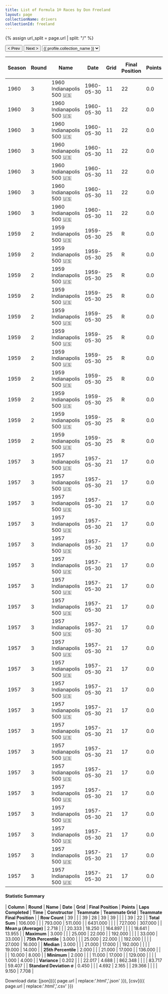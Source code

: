 ```yaml
---
title: List of Formula 1® Races by Don Freeland
layout: page
collectionName: drivers
collectionId: freeland
---
```


{% assign url_split = page.url | split: "/" %}
<div id="collection-navigation">
<button onclick="selector.options[selector.selectedIndex-1].value && (window.location = selector.options[selector.selectedIndex-1].value);">&lt; Prev</button>
<button onclick="selector.options[selector.selectedIndex+1].value && (window.location = selector.options[selector.selectedIndex+1].value);">Next &gt;</button>
<select id="selector" onchange="this.options[this.selectedIndex].value && (window.location = this.options[this.selectedIndex].value);">
  {% for collectionId in site.data[page.collectionName].refs %}
    {% if collectionId == page.collectionId %}
      {% assign selected = "selected" %}
    {% else %}
      {% assign selected = "" %}
    {% endif %}
    {% assign profile = site.data[page.collectionName][collectionId].profile %}
    <option value="/f1/{{ page.collectionName }}/{{ collectionId }}/{{ url_split[4] }}" {{ selected }}>{{ profile.collection_name }}</option>
  {% endfor %}
</select>
</div>

| Season | Round | Name | Date | Grid | Final Position | Points | Laps Completed | Time | Constructor | Teammate | Teammate Grid | Teammate Final Position |
|--|--|--|--|--|--|--|--|--|--|--|--|--|
| 1960 | 3 | 1960 Indianapolis 500 🇺🇸 | 1960-05-30 | 11 | 22 | 0.0 | 129 |   | Kurtis Kraft 🇺🇸 | [Bob Christie 🇺🇸](/f1/drivers/christie) | 14 | 10 |
| 1960 | 3 | 1960 Indianapolis 500 🇺🇸 | 1960-05-30 | 11 | 22 | 0.0 | 129 |   | Kurtis Kraft 🇺🇸 | [Gene Hartley 🇺🇸](/f1/drivers/hartley) | 24 | 14 |
| 1960 | 3 | 1960 Indianapolis 500 🇺🇸 | 1960-05-30 | 11 | 22 | 0.0 | 129 |   | Kurtis Kraft 🇺🇸 | [Shorty Templeman 🇺🇸](/f1/drivers/templeman) | 19 | 17 |
| 1960 | 3 | 1960 Indianapolis 500 🇺🇸 | 1960-05-30 | 11 | 22 | 0.0 | 129 |   | Kurtis Kraft 🇺🇸 | [Anthony Foyt 🇺🇸](/f1/drivers/foyt) | 16 | 25 |
| 1960 | 3 | 1960 Indianapolis 500 🇺🇸 | 1960-05-30 | 11 | 22 | 0.0 | 129 |   | Kurtis Kraft 🇺🇸 | [Eddie Russo 🇺🇸](/f1/drivers/russo) | 29 | 26 |
| 1960 | 3 | 1960 Indianapolis 500 🇺🇸 | 1960-05-30 | 11 | 22 | 0.0 | 129 |   | Kurtis Kraft 🇺🇸 | [Gene Force 🇺🇸](/f1/drivers/force) | 20 | 28 |
| 1960 | 3 | 1960 Indianapolis 500 🇺🇸 | 1960-05-30 | 11 | 22 | 0.0 | 129 |   | Kurtis Kraft 🇺🇸 | [Dempsey Wilson 🇺🇸](/f1/drivers/dempsey_wilson) | 33 | 33 |
| 1959 | 2 | 1959 Indianapolis 500 🇺🇸 | 1959-05-30 | 25 | R | 0.0 | 136 |   | Kurtis Kraft 🇺🇸 | [Duane Carter 🇺🇸](/f1/drivers/darter) | 12 | 7 |
| 1959 | 2 | 1959 Indianapolis 500 🇺🇸 | 1959-05-30 | 25 | R | 0.0 | 136 |   | Kurtis Kraft 🇺🇸 | [Eddie Johnson 🇺🇸](/f1/drivers/johnson) | 8 | 8 |
| 1959 | 2 | 1959 Indianapolis 500 🇺🇸 | 1959-05-30 | 25 | R | 0.0 | 136 |   | Kurtis Kraft 🇺🇸 | [Paul Russo 🇺🇸](/f1/drivers/paul_russo) | 27 | 9 |
| 1959 | 2 | 1959 Indianapolis 500 🇺🇸 | 1959-05-30 | 25 | R | 0.0 | 136 |   | Kurtis Kraft 🇺🇸 | [Jimmy Daywalt 🇺🇸](/f1/drivers/daywalt) | 13 | 14 |
| 1959 | 2 | 1959 Indianapolis 500 🇺🇸 | 1959-05-30 | 25 | R | 0.0 | 136 |   | Kurtis Kraft 🇺🇸 | [Chuck Arnold 🇺🇸](/f1/drivers/arnold) | 21 | 15 |
| 1959 | 2 | 1959 Indianapolis 500 🇺🇸 | 1959-05-30 | 25 | R | 0.0 | 136 |   | Kurtis Kraft 🇺🇸 | [Jim McWithey 🇺🇸](/f1/drivers/mcwithey) | 33 | 16 |
| 1959 | 2 | 1959 Indianapolis 500 🇺🇸 | 1959-05-30 | 25 | R | 0.0 | 136 |   | Kurtis Kraft 🇺🇸 | [Bob Christie 🇺🇸](/f1/drivers/christie) | 24 | R |
| 1959 | 2 | 1959 Indianapolis 500 🇺🇸 | 1959-05-30 | 25 | R | 0.0 | 136 |   | Kurtis Kraft 🇺🇸 | [Bobby Grim 🇺🇸](/f1/drivers/grim) | 5 | R |
| 1959 | 2 | 1959 Indianapolis 500 🇺🇸 | 1959-05-30 | 25 | R | 0.0 | 136 |   | Kurtis Kraft 🇺🇸 | [Chuck Weyant 🇺🇸](/f1/drivers/weyant) | 29 | R |
| 1959 | 2 | 1959 Indianapolis 500 🇺🇸 | 1959-05-30 | 25 | R | 0.0 | 136 |   | Kurtis Kraft 🇺🇸 | [Jud Larson 🇺🇸](/f1/drivers/larson) | 19 | R |
| 1959 | 2 | 1959 Indianapolis 500 🇺🇸 | 1959-05-30 | 25 | R | 0.0 | 136 |   | Kurtis Kraft 🇺🇸 | [Red Amick 🇺🇸](/f1/drivers/amick) | 26 | R |
| 1957 | 3 | 1957 Indianapolis 500 🇺🇸 | 1957-05-30 | 21 | 17 | 0.0 | 192 |   | Kurtis Kraft 🇺🇸 | [Paul Russo 🇺🇸](/f1/drivers/paul_russo) | 10 | 4 |
| 1957 | 3 | 1957 Indianapolis 500 🇺🇸 | 1957-05-30 | 21 | 17 | 0.0 | 192 |   | Kurtis Kraft 🇺🇸 | [Andy Linden 🇺🇸](/f1/drivers/linden) | 12 | 5 |
| 1957 | 3 | 1957 Indianapolis 500 🇺🇸 | 1957-05-30 | 21 | 17 | 0.0 | 192 |   | Kurtis Kraft 🇺🇸 | [Johnny Boyd 🇺🇸](/f1/drivers/boyd) | 5 | 6 |
| 1957 | 3 | 1957 Indianapolis 500 🇺🇸 | 1957-05-30 | 21 | 17 | 0.0 | 192 |   | Kurtis Kraft 🇺🇸 | [Marshall Teague 🇺🇸](/f1/drivers/teague) | 28 | 7 |
| 1957 | 3 | 1957 Indianapolis 500 🇺🇸 | 1957-05-30 | 21 | 17 | 0.0 | 192 |   | Kurtis Kraft 🇺🇸 | [Pat O'Connor 🇺🇸](/f1/drivers/connor) | 1 | 8 |
| 1957 | 3 | 1957 Indianapolis 500 🇺🇸 | 1957-05-30 | 21 | 17 | 0.0 | 192 |   | Kurtis Kraft 🇺🇸 | [Jack Turner 🇺🇸](/f1/drivers/turner) | 19 | 11 |
| 1957 | 3 | 1957 Indianapolis 500 🇺🇸 | 1957-05-30 | 21 | 17 | 0.0 | 192 |   | Kurtis Kraft 🇺🇸 | [Bob Christie 🇺🇸](/f1/drivers/christie) | 33 | 13 |
| 1957 | 3 | 1957 Indianapolis 500 🇺🇸 | 1957-05-30 | 21 | 17 | 0.0 | 192 |   | Kurtis Kraft 🇺🇸 | [Tony Bettenhausen 🇺🇸](/f1/drivers/bettenhausen) | 22 | 15 |
| 1957 | 3 | 1957 Indianapolis 500 🇺🇸 | 1957-05-30 | 21 | 17 | 0.0 | 192 |   | Kurtis Kraft 🇺🇸 | [Johnnie Parsons 🇺🇸](/f1/drivers/parsons) | 17 | 16 |
| 1957 | 3 | 1957 Indianapolis 500 🇺🇸 | 1957-05-30 | 21 | 17 | 0.0 | 192 |   | Kurtis Kraft 🇺🇸 | [Jimmy Reece 🇺🇸](/f1/drivers/reece) | 6 | R |
| 1957 | 3 | 1957 Indianapolis 500 🇺🇸 | 1957-05-30 | 21 | 17 | 0.0 | 192 |   | Kurtis Kraft 🇺🇸 | [Don Edmunds 🇺🇸](/f1/drivers/edmunds) | 27 | R |
| 1957 | 3 | 1957 Indianapolis 500 🇺🇸 | 1957-05-30 | 21 | 17 | 0.0 | 192 |   | Kurtis Kraft 🇺🇸 | [Johnnie Tolan 🇺🇸](/f1/drivers/tolan) | 31 | R |
| 1957 | 3 | 1957 Indianapolis 500 🇺🇸 | 1957-05-30 | 21 | 17 | 0.0 | 192 |   | Kurtis Kraft 🇺🇸 | [Fred Agabashian 🇺🇸](/f1/drivers/agabashian) | 4 | R |
| 1957 | 3 | 1957 Indianapolis 500 🇺🇸 | 1957-05-30 | 21 | 17 | 0.0 | 192 |   | Kurtis Kraft 🇺🇸 | [Mike Magill 🇺🇸](/f1/drivers/magill) | 18 | R |
| 1957 | 3 | 1957 Indianapolis 500 🇺🇸 | 1957-05-30 | 21 | 17 | 0.0 | 192 |   | Kurtis Kraft 🇺🇸 | [Eddie Johnson 🇺🇸](/f1/drivers/johnson) | 20 | R |
| 1957 | 3 | 1957 Indianapolis 500 🇺🇸 | 1957-05-30 | 21 | 17 | 0.0 | 192 |   | Kurtis Kraft 🇺🇸 | [Bill Cheesbourg 🇺🇸](/f1/drivers/cheesbourg) | 23 | R |
| 1957 | 3 | 1957 Indianapolis 500 🇺🇸 | 1957-05-30 | 21 | 17 | 0.0 | 192 |   | Kurtis Kraft 🇺🇸 | [Al Keller 🇺🇸](/f1/drivers/keller) | 8 | R |
| 1957 | 3 | 1957 Indianapolis 500 🇺🇸 | 1957-05-30 | 21 | 17 | 0.0 | 192 |   | Kurtis Kraft 🇺🇸 | [Jimmy Daywalt 🇺🇸](/f1/drivers/daywalt) | 29 | R |
| 1957 | 3 | 1957 Indianapolis 500 🇺🇸 | 1957-05-30 | 21 | 17 | 0.0 | 192 |   | Kurtis Kraft 🇺🇸 | [Ed Elisian 🇺🇸](/f1/drivers/elisian) | 7 | R |
| 1957 | 3 | 1957 Indianapolis 500 🇺🇸 | 1957-05-30 | 21 | 17 | 0.0 | 192 |   | Kurtis Kraft 🇺🇸 | [Eddie Russo 🇺🇸](/f1/drivers/russo) | 26 | R |
| 1957 | 3 | 1957 Indianapolis 500 🇺🇸 | 1957-05-30 | 21 | 17 | 0.0 | 192 |   | Kurtis Kraft 🇺🇸 | [Elmer George 🇺🇸](/f1/drivers/george) | 9 | R |

#### Statistic Summary

| **Column** | **Round** | **Name** | **Date** | **Grid** | **Final Position** | **Points** | **Laps Completed** | **Time** | **Constructor** | **Teammate** | **Teammate Grid** | **Teammate Final Position** |
| **Row Count** | 39 |  |  | 39 | 28 | 39 | 39 |  |  |  | 39 | 22 |
| **Total Sum** | 106.000 |  |  | 793.000 | 511.000 |  | 6431.000 |  |  |  | 727.000 | 307.000 |
| **Mean μ (Average)** | 2.718 |  |  | 20.333 | 18.250 |  | 164.897 |  |  |  | 18.641 | 13.955 |
| **Maximum** | 3.000 |  |  | 25.000 | 22.000 |  | 192.000 |  |  |  | 33.000 | 33.000 |
| **75th Percentile** | 3.000 |  |  | 25.000 | 22.000 |  | 192.000 |  |  |  | 27.000 | 16.000 |
| **Median** | 3.000 |  |  | 21.000 | 17.000 |  | 192.000 |  |  |  | 19.000 | 14.000 |
| **25th Percentile** | 2.000 |  |  | 21.000 | 17.000 |  | 136.000 |  |  |  | 10.000 | 8.000 |
| **Minimum** | 2.000 |  |  | 11.000 | 17.000 |  | 129.000 |  |  |  | 1.000 | 4.000 |
| **Variance** | 0.202 |  |  | 22.017 | 4.688 |  | 862.348 |  |  |  | 83.717 | 59.407 |
| **Standard Deviation σ** | 0.450 |  |  | 4.692 | 2.165 |  | 29.366 |  |  |  | 9.150 | 7.708 |

Download data: [json]({{ page.url | replace:'.html','.json' }}), [csv]({{ page.url | replace:'.html','.csv' }})
